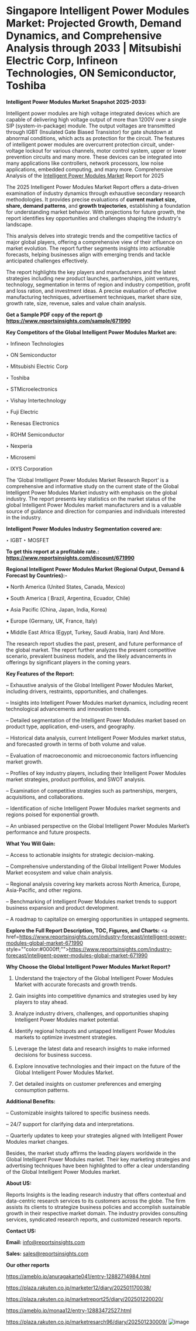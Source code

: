 # Singapore Intelligent Power Modules Market: Projected Growth, Demand Dynamics, and Comprehensive Analysis through 2033 | Mitsubishi Electric Corp, Infineon Technologies, ON Semiconductor, Toshiba

<strong>Intelligent Power Modules Market Snapshot 2025-2033:</strong>

Intelligent power modules are high voltage integrated devices which are capable of delivering high voltage output of more than 1200V over a single SIP (system-in-package) module. The output voltages are transmitted through IGBT (Insulated Gate Biased Transistor) for gate shutdown at abnormal conditions, which acts as protection for the circuit. The features of intelligent power modules are overcurrent protection circuit, under-voltage lockout for various channels, motor control system, upper or lower prevention circuits and many more. These devices can be integrated into many applications like controllers, network processors, low noise applications, embedded computing, and many more. Comprehensive Analysis of the <a href=https://www.reportsinsights.com/sample/671990>Intelligent Power Modules Market</a> Report for 2025

The 2025 Intelligent Power Modules Market Report offers a data-driven examination of industry dynamics through exhaustive secondary research methodologies. It provides precise evaluations of <strong>current market size, share, demand patterns</strong>, and <strong>growth trajectories</strong>, establishing a foundation for understanding market behavior. With projections for future growth, the report identifies key opportunities and challenges shaping the industry's landscape.

This analysis delves into strategic trends and the competitive tactics of major global players, offering a comprehensive view of their influence on market evolution. The report further segments insights into actionable forecasts, helping businesses align with emerging trends and tackle anticipated challenges effectively.

The report highlights the key players and manufacturers and the latest strategies including new product launches, partnerships, joint ventures, technology, segmentation in terms of region and industry competition, profit and loss ration, and investment ideas. A precise evaluation of effective manufacturing techniques, advertisement techniques, market share size, growth rate, size, revenue, sales and value chain analysis.

<strong>Get a Sample PDF copy of the report @ <a href=https://www.reportsinsights.com/sample/671990 style=color:#0000ff;>https://www.reportsinsights.com/sample/671990</a></strong>

<strong>Key Competitors of the Global Intelligent Power Modules Market are:</strong>

‣ Infineon Technologies

‣ ON Semiconductor

‣ Mitsubishi Electric Corp

‣ Toshiba

‣ STMicroelectronics

‣ Vishay Intertechnology

‣ Fuji Electric

‣ Renesas Electronics

‣ ROHM Semiconductor

‣ Nexperia

‣ Microsemi

‣ IXYS Corporation

The ‘Global Intelligent Power Modules Market Research Report’ is a comprehensive and informative study on the current state of the Global Intelligent Power Modules Market industry with emphasis on the global industry. The report presents key statistics on the market status of the global Intelligent Power Modules market manufacturers and is a valuable source of guidance and direction for companies and individuals interested in the industry.

<strong>Intelligent Power Modules Industry Segmentation covered are:</strong>

‣ IGBT
‣ MOSFET

<strong>To get this report at a profitable rate.: <a href=https://www.reportsinsights.com/discount/671990 style=color:#0000ff;>https://www.reportsinsights.com/discount/671990</a></strong>

<strong>Regional Intelligent Power Modules Market (Regional Output, Demand &amp; Forecast by Countries):-</strong>

• North America (United States, Canada, Mexico)

• South America ( Brazil, Argentina, Ecuador, Chile)

• Asia Pacific (China, Japan, India, Korea)

• Europe (Germany, UK, France, Italy)

• Middle East Africa (Egypt, Turkey, Saudi Arabia, Iran) And More.

The research report studies the past, present, and future performance of the global market. The report further analyzes the present competitive scenario, prevalent business models, and the likely advancements in offerings by significant players in the coming years.

<strong>Key Features of the Report:</strong>

– Exhaustive analysis of the Global Intelligent Power Modules Market, including drivers, restraints, opportunities, and challenges.

– Insights into Intelligent Power Modules market dynamics, including recent technological advancements and innovation trends.

– Detailed segmentation of the Intelligent Power Modules market based on product type, application, end-users, and geography.

– Historical data analysis, current Intelligent Power Modules market status, and forecasted growth in terms of both volume and value.

– Evaluation of macroeconomic and microeconomic factors influencing market growth.

– Profiles of key industry players, including their Intelligent Power Modules market strategies, product portfolios, and SWOT analysis.

– Examination of competitive strategies such as partnerships, mergers, acquisitions, and collaborations.

– Identification of niche Intelligent Power Modules market segments and regions poised for exponential growth.

– An unbiased perspective on the Global Intelligent Power Modules Market’s performance and future prospects.

<strong>What You Will Gain:</strong>

– Access to actionable insights for strategic decision-making.

– Comprehensive understanding of the Global Intelligent Power Modules Market ecosystem and value chain analysis.

– Regional analysis covering key markets across North America, Europe, Asia-Pacific, and other regions.

– Benchmarking of Intelligent Power Modules market trends to support business expansion and product development.

– A roadmap to capitalize on emerging opportunities in untapped segments.

<strong>Explore the Full Report Description, TOC, Figures, and Charts:</strong>
<a href=https://www.reportsinsights.com/industry-forecast/intelligent-power-modules-global-market-671990 style=""color:#0000ff;"">https://www.reportsinsights.com/industry-forecast/intelligent-power-modules-global-market-671990</a>

<strong>Why Choose the Global Intelligent Power Modules Market Report?</strong>

1. Understand the trajectory of the Global Intelligent Power Modules Market with accurate forecasts and growth trends.

2. Gain insights into competitive dynamics and strategies used by key players to stay ahead.

3. Analyze industry drivers, challenges, and opportunities shaping Intelligent Power Modules market potential.

4. Identify regional hotspots and untapped Intelligent Power Modules markets to optimize investment strategies.

5. Leverage the latest data and research insights to make informed decisions for business success.

6. Explore innovative technologies and their impact on the future of the Global Intelligent Power Modules Market.

7. Get detailed insights on customer preferences and emerging consumption patterns.

<strong>Additional Benefits:</strong>

– Customizable insights tailored to specific business needs.

– 24/7 support for clarifying data and interpretations.

– Quarterly updates to keep your strategies aligned with Intelligent Power Modules market changes.

Besides, the market study affirms the leading players worldwide in the Global Intelligent Power Modules market. Their key marketing strategies and advertising techniques have been highlighted to offer a clear understanding of the Global Intelligent Power Modules market.

<strong><strong>About US</strong>:</strong>

Reports Insights is the leading research industry that offers contextual and data-centric research services to its customers across the globe. The firm assists its clients to strategize business policies and accomplish sustainable growth in their respective market domain. The industry provides consulting services, syndicated research reports, and customized research reports.

<strong>Contact US:</strong>

<p class=><b>Email:</b> <a href=mailto:info@reportsinsights.com>info@reportsinsights.com</a></p>
<p class=><b>Sales:</b> <a href=mailto:sales@reportsinsights.com>sales@reportsinsights.com</a></p>

<strong>Our other reports</strong>

<a href=https://ameblo.jp/anuragakarte041/entry-12882714984.html>https://ameblo.jp/anuragakarte041/entry-12882714984.html</a>

<a href=https://plaza.rakuten.co.jp/marketer12/diary/202501170038/>https://plaza.rakuten.co.jp/marketer12/diary/202501170038/</a>

<a href=https://plaza.rakuten.co.jp/marketreport25/diary/202501220020/>https://plaza.rakuten.co.jp/marketreport25/diary/202501220020/</a>

<a href=https://ameblo.jp/monaa12/entry-12883472527.html>https://ameblo.jp/monaa12/entry-12883472527.html</a>

<a href=https://plaza.rakuten.co.jp/marketresarch96/diary/202501230009/>https://plaza.rakuten.co.jp/marketresarch96/diary/202501230009/</a>
![image](https://github.com/user-attachments/assets/4181ff94-a9de-462f-b78f-9aff35e1ba08)
